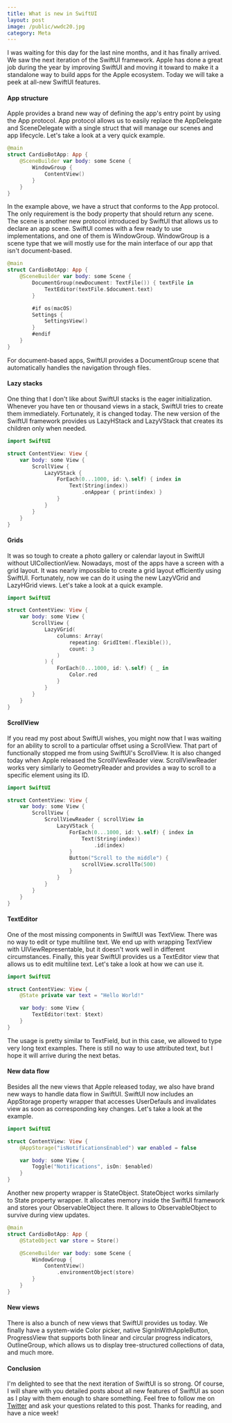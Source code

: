 ```yaml
---
title: What is new in SwiftUI
layout: post
image: /public/wwdc20.jpg
category: Meta
---
```


I was waiting for this day for the last nine months, and it has finally arrived. We saw the next iteration of the SwiftUI framework. Apple has done a great job during the year by improving SwiftUI and moving it toward to make it a standalone way to build apps for the Apple ecosystem. Today we will take a peek at all-new SwiftUI features.

#### App structure
Apple provides a brand new way of defining the app's entry point by using the App protocol. App protocol allows us to easily replace the AppDelegate and SceneDelegate with a single struct that will manage our scenes and app lifecycle. Let's take a look at a very quick example.

```swift
@main
struct CardioBotApp: App {
    @SceneBuilder var body: some Scene {
        WindowGroup {
            ContentView()
        }
    }
}
```

In the example above, we have a struct that conforms to the App protocol. The only requirement is the body property that should return any scene. The scene is another new protocol introduced by SwiftUI that allows us to declare an app scene. SwiftUI comes with a few ready to use implementations, and one of them is WindowGroup. WindowGroup is a scene type that we will mostly use for the main interface of our app that isn't document-based.

```swift
@main
struct CardioBotApp: App {
    @SceneBuilder var body: some Scene {
        DocumentGroup(newDocument: TextFile()) { textFile in
            TextEditor(textFile.$document.text)
        }

        #if os(macOS)
        Settings {
            SettingsView()
        }
        #endif
    }
}
```

For document-based apps, SwiftUI provides a DocumentGroup scene that automatically handles the navigation through files.

#### Lazy stacks
One thing that I don't like about SwiftUI stacks is the eager initialization. Whenever you have ten or thousand views in a stack, SwiftUI tries to create them immediately. Fortunately, it is changed today. The new version of the SwiftUI framework provides us LazyHStack and LazyVStack that creates its children only when needed.

```swift
import SwiftUI

struct ContentView: View {
    var body: some View {
        ScrollView {
            LazyVStack {
                ForEach(0...1000, id: \.self) { index in
                    Text(String(index))
                        .onAppear { print(index) }
                }
            }
        }
    }
}
```

#### Grids
It was so tough to create a photo gallery or calendar layout in SwiftUI without UICollectionView. Nowadays, most of the apps have a screen with a grid layout. It was nearly impossible to create a grid layout efficiently using SwiftUI. Fortunately, now we can do it using the new LazyVGrid and LazyHGrid views. Let's take a look at a quick example.

```swift
import SwiftUI

struct ContentView: View {
    var body: some View {
        ScrollView {
            LazyVGrid(
                columns: Array(
                    repeating: GridItem(.flexible()),
                    count: 3
                )
            ) {
                ForEach(0...1000, id: \.self) { _ in
                    Color.red
                }
            }
        }
    }
}
```

#### ScrollView
If you read my post about SwiftUI wishes, you might now that I was waiting for an ability to scroll to a particular offset using a ScrollView. That part of functionally stopped me from using SwiftUI's ScrollView. It is also changed today when Apple released the ScrollViewReader view. ScrollViewReader works very similarly to GeometryReader and provides a way to scroll to a specific element using its ID.

```swift
import SwiftUI

struct ContentView: View {
    var body: some View {
        ScrollView {
            ScrollViewReader { scrollView in
                LazyVStack {
                    ForEach(0...1000, id: \.self) { index in
                        Text(String(index))
                            .id(index)
                    }
                    Button("Scroll to the middle") {
                        scrollView.scrollTo(500)
                    }
                }
            }
        }
    }
}
```

#### TextEditor
One of the most missing components in SwiftUI was TextView. There was no way to edit or type multiline text. We end up with wrapping TextView with UIViewRepresentable, but it doesn't work well in different circumstances. Finally, this year SwiftUI provides us a TextEditor view that allows us to edit multiline text. Let's take a look at how we can use it.

```swift
import SwiftUI

struct ContentView: View {
    @State private var text = "Hello World!"

    var body: some View {
        TextEditor(text: $text)
    }
}
```

The usage is pretty similar to TextField, but in this case, we allowed to type very long text examples. There is still no way to use attributed text, but I hope it will arrive during the next betas.

#### New data flow 
Besides all the new views that Apple released today, we also have brand new ways to handle data flow in SwiftUI. SwiftUI now includes an AppStorage property wrapper that accesses UserDefauls and invalidates view as soon as corresponding key changes. Let's take a look at the example.

```swift
import SwiftUI

struct ContentView: View {
    @AppStorage("isNotificationsEnabled") var enabled = false

    var body: some View {
        Toggle("Notifications", isOn: $enabled)
    }
}
```

Another new property wrapper is StateObject. StateObject works similarly to State property wrapper. It allocates memory inside the SwiftUI framework and stores your ObservableObject there. It allows to ObservableObject to survive during view updates.

```swift
@main
struct CardioBotApp: App {
    @StateObject var store = Store()

    @SceneBuilder var body: some Scene {
        WindowGroup {
            ContentView()
                .environmentObject(store)
        }
    }
}
```

#### New views
There is also a bunch of new views that SwiftUI provides us today. We finally have a system-wide Color picker, native SignInWithAppleButton, ProgressView that supports both linear and circular progress indicators, OutlineGroup, which allows us to display tree-structured collections of data,  and much more.

#### Conclusion
I'm delighted to see that the next iteration of SwiftUI is so strong. Of course, I will share with you detailed posts about all new features of SwiftUI as soon as I play with them enough to share something. Feel free to follow me on [Twitter](https://twitter.com/mecid) and ask your questions related to this post. Thanks for reading, and have a nice week!